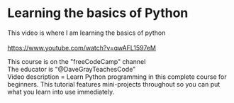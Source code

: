 # Learning the basics of Python

This video is where I am learning the basics of python</br></br>
<https://www.youtube.com/watch?v=qwAFL1597eM></br>

This course is on the "freeCodeCamp" channel</br>
The educator is "@DaveGrayTeachesCode"</br>
Video description = Learn Python programming in this complete course for beginners. This tutorial features mini-projects throughout so you can put what you learn into use immediately.